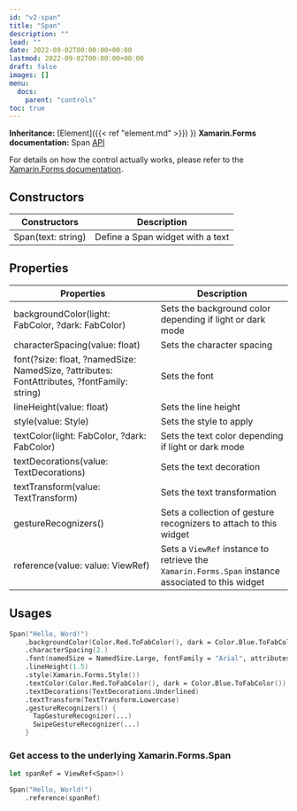 ```yaml
---
id: "v2-span"
title: "Span"
description: ""
lead: ""
date: 2022-09-02T00:00:00+00:00
lastmod: 2022-09-02T00:00:00+00:00
draft: false
images: []
menu:
  docs:
    parent: "controls"
toc: true
---
```


**Inheritance:** [Element]({{< ref "element.md" >}}) }) 
**Xamarin.Forms documentation:** Span [API](https://docs.microsoft.com/en-us/dotnet/api/xamarin.forms.span)

For details on how the control actually works, please refer to the [Xamarin.Forms documentation](https://docs.microsoft.com/en-us/dotnet/api/xamarin.forms.span).

## Constructors

| Constructors | Description |
|--|--|
| Span(text: string) | Define a Span widget with a text |

## Properties
| Properties | Description |
|--|--|
| backgroundColor(light: FabColor, ?dark: FabColor) | Sets the background color depending if light or dark mode |
| characterSpacing(value: float) | Sets the character spacing |
| font(?size: float, ?namedSize: NamedSize, ?attributes: FontAttributes, ?fontFamily: string) | Sets the font |
| lineHeight(value: float) | Sets the line height |
| style(value: Style) | Sets the style to apply |
| textColor(light: FabColor, ?dark: FabColor) | Sets the text color depending if light or dark mode |
| textDecorations(value: TextDecorations) | Sets the text decoration |
| textTransform(value: TextTransform) | Sets the text transformation |
| gestureRecognizers() | Sets a collection of gesture recognizers to attach to this widget |
| reference(value: value: ViewRef<Span>) | Sets a `ViewRef` instance to retrieve the `Xamarin.Forms.Span` instance associated to this widget |

## Usages
```fs
Span("Hello, Word!")
    .backgroundColor(Color.Red.ToFabColor(), dark = Color.Blue.ToFabColor())  
    .characterSpacing(2.)   
    .font(namedSize = NamedSize.Large, fontFamily = "Arial", attributes = FontAttributes.Bold)
    .lineHeight(1.5) 
    .style(Xamarin.Forms.Style())  
    .textColor(Color.Red.ToFabColor(), dark = Color.Blue.ToFabColor()) 
    .textDecorations(TextDecorations.Underlined) 
    .textTransform(TextTransform.Lowercase) 
    .gestureRecognizers() {
      TapGestureRecognizer(...)
      SwipeGestureRecognizer(...)
    }
```

### Get access to the underlying Xamarin.Forms.Span

```fs
let spanRef = ViewRef<Span>()

Span("Hello, World!")
    .reference(spanRef) 
```
